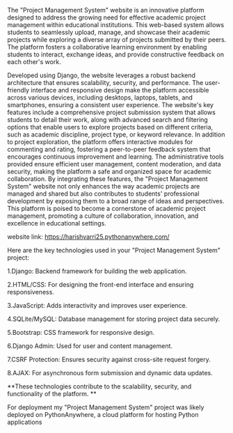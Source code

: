 The "Project Management System" website is an innovative platform designed to address the growing need for effective academic project management within educational institutions.
This web-based system allows students to seamlessly upload, manage, and showcase their academic projects while exploring a diverse array of projects submitted by their peers. 
The platform fosters a collaborative learning environment by enabling students to interact, exchange ideas, and provide constructive feedback on each other's work.

Developed using Django, the website leverages a robust backend architecture that ensures scalability, security, and performance. 
The user-friendly interface and responsive design make the platform accessible across various devices, including desktops, laptops, tablets, and smartphones, ensuring a consistent user experience. 
The website's key features include a comprehensive project submission system that allows students to detail their work, along with advanced search and filtering options that enable users to explore projects based on different criteria, such as academic discipline, project type, or keyword relevance.
In addition to project exploration, the platform offers interactive modules for commenting and rating, fostering a peer-to-peer feedback system that encourages continuous improvement and learning. 
The administrative tools provided ensure efficient user management, content moderation, and data security, making the platform a safe and organized space for academic collaboration.
By integrating these features, the "Project Management System" website not only enhances the way academic projects are managed and shared but also contributes to students' professional development by exposing them to a broad range of ideas and perspectives. This platform is poised to become a cornerstone of academic project management, promoting a culture of collaboration, innovation, and excellence in educational settings.



website link: https://harishvarri25.pythonanywhere.com/






Here are the key technologies used in your "Project Management System" project:

1.Django: Backend framework for building the web application.

2.HTML/CSS: For designing the front-end interface and ensuring responsiveness.

3.JavaScript: Adds interactivity and improves user experience.

4.SQLite/MySQL: Database management for storing project data securely.

5.Bootstrap: CSS framework for responsive design.

6.Django Admin: Used for user and content management.

7.CSRF Protection: Ensures security against cross-site request forgery.

8.AJAX: For asynchronous form submission and dynamic data updates.

**These technologies contribute to the scalability, security, and functionality of the platform. **



For deployment my "Project Management System" project was likely deployed on PythonAnywhere, a cloud platform for hosting Python applications

